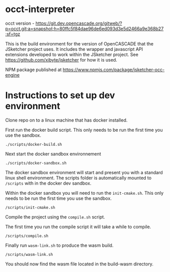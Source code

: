 # occt-interpreter

occt version - https://git.dev.opencascade.org/gitweb/?p=occt.git;a=snapshot;h=80ffc5f84dae96de6ed093d3e5d2466a9e368b27;sf=tgz

This is the build environment for the version of OpenCASCADE that the JSketcher project uses. 
It includes the wrapper and javascript API extensions developed to work within the JSketcher project.
See https://github.com/xibyte/jsketcher for how it is used.  

NPM package published at https://www.npmjs.com/package/jsketcher-occ-engine


# Instructions to set up dev environment
Clone repo on to a linux machine that has docker installed. 

First run the docker build script. This only needs to be run the first time you use the sandbox.
```
./scripts/docker-build.sh

```

Next start the docker sandbox environnement
```
./scripts/docker-sandbox.sh
```

The docker sandbox environment will start and present you with a standard linux shell environment. 
The scripts folder is automatically mounted to `/scripts` with in the docker dev sandbox. 

Within the docker sandbox you will need to run the `init-cmake.sh`. This only needs to be run the first time you use the sandbox.
```
/scripts/init-cmake.sh
```

Compile the project using the `compile.sh` script. 

The first time you run the compile script it will take a while to compile.
```
/scripts/compile.sh
```



Finally run `wasm-link.sh` to produce the wasm build. 
```
/scripts/wasm-link.sh
```

You should now find the wasm file located in the build-wasm directory.
